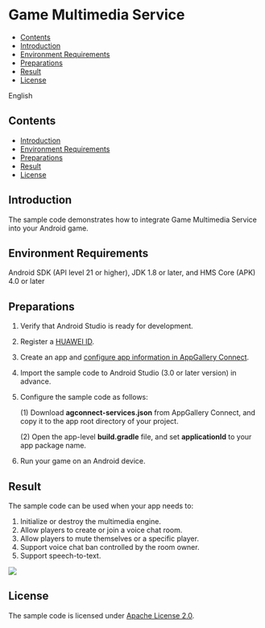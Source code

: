 # Game Multimedia Service<a name="EN-US_TOPIC_0000001263279341"></a>

-   [Contents](#section106mcpsimp)
-   [Introduction](#section119mcpsimp)
-   [Environment Requirements](#section123mcpsimp)
-   [Preparations](#section126mcpsimp)
-   [Result](#section137mcpsimp)
-   [License](#section147mcpsimp)

English

## Contents<a name="section106mcpsimp"></a>

-   [Introduction](#section119mcpsimp)
-   [Environment Requirements](#section123mcpsimp)
-   [Preparations](#section126mcpsimp)
-   [Result](#section137mcpsimp)
-   [License](#section147mcpsimp)

## Introduction<a name="section119mcpsimp"></a>

The sample code demonstrates how to integrate Game Multimedia Service into your Android game.

## Environment Requirements<a name="section123mcpsimp"></a>

Android SDK \(API level 21 or higher\), JDK 1.8 or later, and HMS Core \(APK\) 4.0 or later

## Preparations<a name="section126mcpsimp"></a>

1.  Verify that Android Studio is ready for development.
2.  Register a  [HUAWEI ID](https://developer.huawei.com/consumer/en/doc/start/registration-and-verification-0000001053628148).
3.  Create an app and  [configure app information in AppGallery Connect](https://developer.huawei.com/consumer/en/doc/development/HMSCore-Guides/config-agc-0000001050196065).
4.  Import the sample code to Android Studio \(3.0 or later version\) in advance.
5.  Configure the sample code as follows:

    \(1\) Download  **agconnect-services.json**  from AppGallery Connect, and copy it to the app root directory of your project.

    \(2\) Open the app-level  **build.gradle**  file, and set  **applicationId**  to your app package name.

6.  Run your game on an Android device.

## Result<a name="section137mcpsimp"></a>

The sample code can be used when your app needs to:

1.  Initialize or destroy the multimedia engine.
2.  Allow players to create or join a voice chat room.
3.  Allow players to mute themselves or a specific player.
4.  Support voice chat ban controlled by the room owner.
5.  Support speech-to-text.

![](figures/mmsdk_sample_result.jpg)

## License<a name="section147mcpsimp"></a>

The sample code is licensed under  [Apache License 2.0](http://www.apache.org/licenses/LICENSE-2.0).

